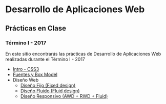 # Desarrollo de Aplicaciones Web
## Prácticas en Clase
### Término I - 2017

En este sitio encontrarás las prácticas de Desarrollo de Aplicaciones Web realizadas durante el Término I - 2017

* [Intro - CSS3](https://dawfiec.github.io/practicas2017I/intro-css3)
* [Fuentes y Box Model](https://dawfiec.github.io/practicas2017I/fuentes)
* Diseño Web
	* [Diseño Fijo (Fixed design)](https://dawfiec.github.io/practicas2017I/diseno-web/fijo/fijo.html)
	* [Diseño Fluido (Fluid design)](https://dawfiec.github.io/practicas2017I/diseno-web/fluido/fluido.html)
	* [Diseño Responsivo (AWD + RWD + Fluid)](https://dawfiec.github.io/practicas2017I/diseno-web/responsivo/responsivo.html)